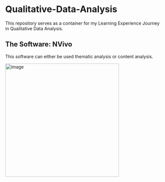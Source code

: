 # Qualitative-Data-Analysis
This repository serves as a container for my Learning Experience Journey in Qualitative Data Analysis.

## The Software: NVivo
This software can either be used thematic analysis or content analysis.

<img width="360" alt="image" src="https://github.com/user-attachments/assets/8608ba1c-5580-4f73-8809-6c7bc847c557" />

